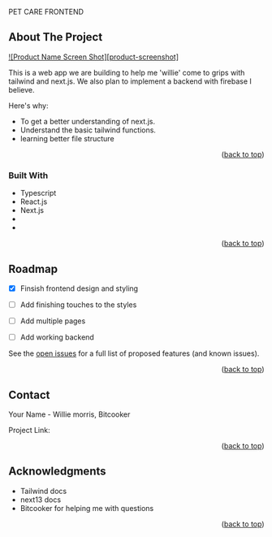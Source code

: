 
<a name="readme-top">PET CARE FRONTEND</a>




<!-- ABOUT THE PROJECT -->
## About The Project

[![Product Name Screen Shot][product-screenshot]](https://example.com)

This is a web app we are building to help me 'willie' come to grips with tailwind and next.js. We also plan to implement a backend with firebase I believe.

Here's why:
* To get a better understanding of next.js.
* Understand the basic tailwind functions.
* learning better file structure

<p align="right">(<a href="#readme-top">back to top</a>)</p>



### Built With


* Typescript
* React.js
* Next.js
* 
*  

<p align="right">(<a href="#readme-top">back to top</a>)</p>


<!-- ROADMAP -->
## Roadmap

- [x] Finsish frontend design and styling
- [ ] Add finishing touches to the styles
- [ ] Add multiple pages
- [ ] Add working backend


See the [open issues]([https://github.com/othneildrew/Best-README-Template/issues](https://github.com/try-plus/pet-care-frontend/issues)) for a full list of proposed features (and known issues).

<p align="right">(<a href="#readme-top">back to top</a>)</p>


<!-- CONTACT -->
## Contact

Your Name - Willie morris, Bitcooker

Project Link:

<p align="right">(<a href="#readme-top">back to top</a>)</p>



<!-- ACKNOWLEDGMENTS -->
## Acknowledgments

* Tailwind docs
* next13 docs
* Bitcooker for helping me with questions

<p align="right">(<a href="#readme-top">back to top</a>)</p>
